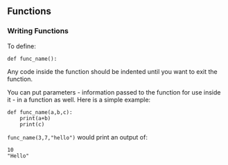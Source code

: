 ## Functions

### Writing Functions

To define: 

	def func_name():
	
Any code inside the function should be indented until you want to exit the function.

You can put parameters - information passed to the function for use inside it - in a function as well. Here is a simple example: 

	def func_name(a,b,c):
		print(a+b)
		print(c)
`func_name(3,7,"hello")` would print an output of:

	10
	"Hello"